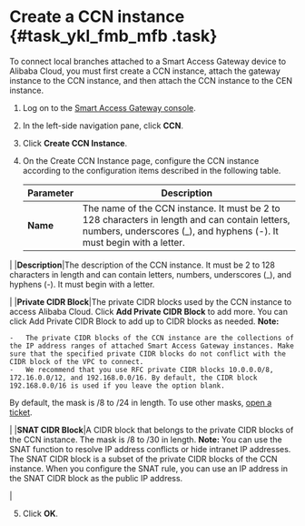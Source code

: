 # Create a CCN instance {#task_ykl_fmb_mfb .task}

To connect local branches attached to a Smart Access Gateway device to Alibaba Cloud, you must first create a CCN instance, attach the gateway instance to the CCN instance, and then attach the CCN instance to the CEN instance.

1.  Log on to the [Smart Access Gateway console](https://smartag.console.aliyun.com/).
2.  In the left-side navigation pane, click **CCN**.
3.  Click **Create CCN Instance**.
4.  On the Create CCN Instance page, configure the CCN instance according to the configuration items described in the following table. 

    |Parameter|Description|
    |---------|-----------|
    |**Name**|The name of the CCN instance. It must be 2 to 128 characters in length and can contain letters, numbers, underscores \(\_\), and hyphens \(-\). It must begin with a letter.

 |
    |**Description**|The description of the CCN instance. It must be 2 to 128 characters in length and can contain letters, numbers, underscores \(\_\), and hyphens \(-\). It must begin with a letter.

 |
    |**Private CIDR Block**|The private CIDR blocks used by the CCN instance to access Alibaba Cloud. Click **Add Private CIDR Block** to add more. You can click Add Private CIDR Block to add up to CIDR blocks as needed. **Note:** 

    -   The private CIDR blocks of the CCN instance are the collections of the IP address ranges of attached Smart Access Gateway instances. Make sure that the specified private CIDR blocks do not conflict with the CIDR block of the VPC to connect.
    -   We recommend that you use RFC private CIDR blocks 10.0.0.0/8, 172.16.0.0/12, and 192.168.0.0/16. By default, the CIDR block 192.168.0.0/16 is used if you leave the option blank.

By default, the mask is /8 to /24 in length. To use other masks, [open a ticket](https://selfservice.console.aliyun.com/ticket/category/smartag/today).

 |
    |**SNAT CIDR Block**|A CIDR block that belongs to the private CIDR blocks of the CCN instance. The mask is /8 to /30 in length. **Note:** You can use the SNAT function to resolve IP address conflicts or hide intranet IP addresses. The SNAT CIDR block is a subset of the private CIDR blocks of the CCN instance. When you configure the SNAT rule, you can use an IP address in the SNAT CIDR block as the public IP address.

 |

5.  Click **OK**.

